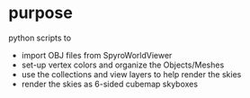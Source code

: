 # purpose

python scripts to

- import OBJ files from SpyroWorldViewer
- set-up vertex colors and organize the Objects/Meshes
- use the collections and view layers to help render the skies
- render the skies as 6-sided cubemap skyboxes

